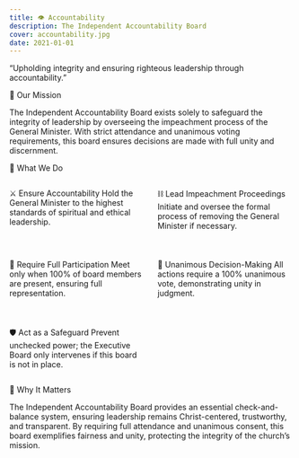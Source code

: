 ```yaml
---
title: 👁️ Accountability
description: The Independent Accountability Board
cover: accountability.jpg
date: 2021-01-01
---
```


“Upholding integrity and ensuring righteous leadership through accountability.”

🔹 Our Mission

The Independent Accountability Board exists solely to safeguard the integrity of leadership by overseeing the impeachment process of the General Minister. With strict attendance and unanimous voting requirements, this board ensures decisions are made with full unity and discernment.

🔹 What We Do

<div style="display: grid; grid-template-columns: repeat(auto-fit, minmax(220px, 1fr)); gap: 1.5rem;">

⚔️ Ensure Accountability
Hold the General Minister to the highest standards of spiritual and ethical leadership.

⛓️ Lead Impeachment Proceedings
Initiate and oversee the formal process of removing the General Minister if necessary.

👥 Require Full Participation
Meet only when 100% of board members are present, ensuring full representation.

💬 Unanimous Decision-Making
All actions require a 100% unanimous vote, demonstrating unity in judgment.

🛡️ Act as a Safeguard
Prevent unchecked power; the Executive Board only intervenes if this board is not in place.

</div>

🔹 Why It Matters

The Independent Accountability Board provides an essential check-and-balance system, ensuring leadership remains Christ-centered, trustworthy, and transparent. By requiring full attendance and unanimous consent, this board exemplifies fairness and unity, protecting the integrity of the church’s mission.